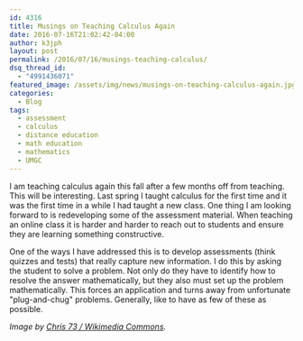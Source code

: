 ```yaml
---
id: 4316
title: Musings on Teaching Calculus Again
date: 2016-07-16T21:02:42-04:00
author: k3jph
layout: post
permalink: /2016/07/16/musings-teaching-calculus/
dsq_thread_id:
  - "4991436071"
featured_image: /assets/img/news/musings-on-teaching-calculus-again.jpg
categories:
  - Blog
tags:
  - assessment
  - calculus
  - distance education
  - math education
  - mathematics
  - UMGC
---
```

I am teaching calculus again this fall after a few months off from
teaching.  This will be interesting.  Last spring I taught calculus
for the first time and it was the first time in a while I had taught
a new class.  One thing I am looking forward to is redeveloping
some of the assessment material.  When teaching an online class it
is harder and harder to reach out to students and ensure they are
learning something constructive.

One of the ways I have addressed this is to develop assessments
(think quizzes and tests) that really capture new information.  I
do this by asking the student to solve a problem.  Not only do they
have to identify how to resolve the answer mathematically, but they
also must set up the problem mathematically.  This forces an
application and turns away from unfortunate "plug-and-chug" problems.
Generally, like to have as few of these as possible.

_Image by [Chris 73 / Wikimedia
Commons](https://commons.wikimedia.org/wiki/File:NautilusCutawayLogarithmicSpiral.jpg)._
